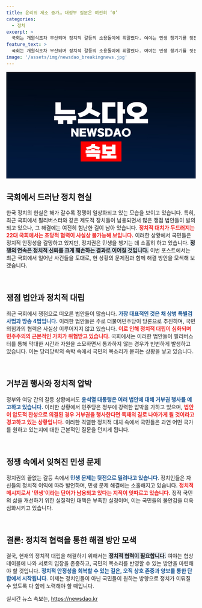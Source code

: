 ```yaml
---
title: 윤리위 제소 증가… 대정부 질문은 여전히 ‘0’
categories:
  - 정치
excerpt: >
  국회는 개원식조차 무산되며 정치적 갈등의 소용돌이에 휘말렸다. 여야는 민생 챙기기를 뒷전으로 미룬 채 입법 독재 논란 속에서, 상반된 의견으로 첨예하게 대립 중이다.
feature_text: >
  국회는 개원식조차 무산되며 정치적 갈등의 소용돌이에 휘말렸다. 여야는 민생 챙기기를 뒷전으로 미룬 채 입법 독재 논란 속에서, 상반된 의견으로 첨예하게 대립 중이다.
image: '/assets/img/newsdao_breakingnews.jpg'
---
```


<p><img src="/assets/img/newsdao_breakingnews.jpg" alt="pcversion 속보" /></p>

<h2 data-ke-size="size26">국회에서 드러난 정치 현실</h2>

<p data-ke-size="size16">한국 정치의 현실은 해가 갈수록 정쟁이 일상화되고 있는 모습을 보이고 있습니다. 특히, 최근 국회에서 필리버스터와 같은 제도적 장치들이 남용되면서 많은 쟁점 법안들이 발의되고 있으나, 그 해결에는 여전히 험난한 길이 남아 있습니다. <b><span style="color: #ee2323;">정치적 대치가 두드러지는 22대 국회에서는 초당적 협력이 사실상 불가능해 보입니다.</span></b> 이러한 상황에서 국민들은 정치적 안정성을 갈망하고 있지만, 정치권은 민생을 챙기는 데 소홀히 하고 있습니다. <b><span style="background-color: #21538527;">정쟁의 연속은 정치적 신뢰를 크게 훼손하는 결과로 이어질 것입니다.</span></b> 이번 포스트에서는 최근 국회에서 일어난 사건들을 토대로, 현 상황의 문제점과 함께 해결 방안을 모색해 보겠습니다.</p>

<p data-ke-size="size16">&nbsp;</p>

<h2 data-ke-size="size26">쟁점 법안과 정치적 대립</h2>

<p data-ke-size="size16">최근 국회에서 쟁점으로 떠오른 법안들이 많습니다. <b><span style="color: #1a5490;">가장 대표적인 것은 채 상병 특별검사법과 방송 4법입니다.</span></b> 이러한 법안들은 주로 더불어민주당이 당론으로 추진하며, 국민의힘과의 협력은 사실상 이루어지지 않고 있습니다. <b><span style="color: #ee2323;">이로 인해 정치적 대립이 심화되며 민주주의의 근본적인 가치가 위협받고 있습니다.</span></b> 국회에서는 이러한 법안들이 필리버스터를 통해 막대한 시간과 자원을 소모하면서 통과하지 않는 경우가 빈번하게 발생하고 있습니다. 이는 당리당략의 속박 속에서 국민의 목소리가 묻히는 상황을 낳고 있습니다.</p>

<p data-ke-size="size16">&nbsp;</p>

<h2 data-ke-size="size26">거부권 행사와 정치적 압박</h2>

<p data-ke-size="size16">정부와 여당 간의 갈등 상황에서도 <b><span style="color: #1a5490;">윤석열 대통령은 여러 법안에 대해 거부권 행사를 예고하고 있습니다.</span></b> 이러한 상황에서 민주당은 정부에 강력한 압박을 가하고 있으며, <b><span style="color: #ee2323;">법안이 압도적 찬성으로 의결된 경우 거부권을 행사한다면 독재의 길로 나아가게 될 것이라고 경고하고 있는 상황입니다.</span></b> 이러한 격렬한 정치적 대치 속에서 국민들은 과연 어떤 국가를 원하고 있는지에 대한 근본적인 질문을 던지게 됩니다.</p>

<p data-ke-size="size16">&nbsp;</p>

<h2 data-ke-size="size26">정쟁 속에서 잊혀진 민생 문제</h2>

<p data-ke-size="size16">정치권의 끝없는 갈등 속에서 <b><span style="color: #1a5490;">민생 문제는 뒷전으로 밀려나고 있습니다</span></b>. 정치인들은 자신들의 정치적 이익에 따라 발언하며, 민생 문제 해결에는 소홀해지고 있습니다. <b><span style="color: #ee2323;">정치적 메시지로서 '민생'이라는 단어가 남용되고 있다는 지적이 잇따르고 있습니다.</span></b> 정작 국민의 삶을 개선하기 위한 실질적인 대책은 부족한 실정이며, 이는 국민들의 불안감을 더욱 심화시키고 있습니다.</p>

<p data-ke-size="size16">&nbsp;</p>

<h2 data-ke-size="size26">결론: 정치적 협력을 통한 해결 방안 모색</h2>

<p data-ke-size="size16">결국, 현재의 정치적 대립을 해결하기 위해서는 <b><span style="background-color: #21538527;">정치적 협력이 필요합니다.</span></b> 여야는 협상 테이블에 나와 서로의 입장을 존중하고, 국민의 목소리를 반영할 수 있는 방안을 마련해야 할 것입니다. <b><span style="color: #1a5490;">정치적 안정성을 회복할 수 있는 길은, 오직 상호 존중과 양보를 통한 단합에서 시작됩니다.</span></b> 이제는 정치인들이 아닌 국민들이 원하는 방향으로 정치가 이뤄질 수 있도록 다 함께 노력해야 할 때입니다.</p>
실시간 뉴스 속보는, <a href="https://newsdao.kr" rel="dofollow">https://newsdao.kr</a>


